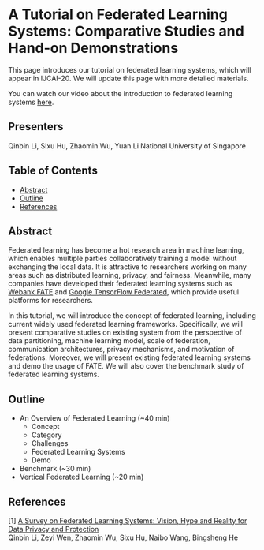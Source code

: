 # A Tutorial on Federated Learning Systems: Comparative Studies and Hand-on Demonstrations

This page introduces our tutorial on federated learning systems, which will appear in IJCAI-20. We will update this page with more detailed materials.

You can watch our video about the introduction to federated learning systems [here](https://github.com/Xtra-Computing/PrivML/tree/master/Tutorial/introduction.mp4).

## Presenters
Qinbin Li, Sixu Hu, Zhaomin Wu, Yuan Li
National University of Singapore

## Table of Contents
* [Abstract](#Abstract)
* [Outline](#Outline)
* [References](#References)

## Abstract

Federated learning has become a hot research area in machine learning, which enables multiple parties collaboratively training a model without exchanging the local data. It is attractive to researchers working on many areas such as distributed learning, privacy, and fairness. Meanwhile, many companies have developed their federated learning systems such as [Webank FATE](https://github.com/FederatedAI/FATE) and [Google TensorFlow Federated](https://github.com/tensorflow/federated), which provide useful platforms for researchers.

In this tutorial, we will introduce the concept of federated learning, including current widely used federated learning frameworks. Specifically, we will present comparative studies on existing system from the perspective of data partitioning, machine learning model, scale of federation, communication architectures, privacy mechanisms, and motivation of federations. Moreover, we will present existing federated learning systems and demo the usage of FATE. We will also cover the benchmark study of federated learning systems.


## Outline

* An Overview of Federated Learning (~40 min)
    * Concept
    * Category
    * Challenges
    * Federated Learning Systems
    * Demo
* Benchmark (~30 min)
* Vertical Federated Learning (~20 min)
    
## References
[1] [A Survey on Federated Learning Systems: Vision, Hype and Reality for Data Privacy and Protection](https://arxiv.org/pdf/1907.09693.pdf) <br>
        Qinbin Li, Zeyi Wen, Zhaomin Wu, Sixu Hu, Naibo Wang, Bingsheng He<br>
    
